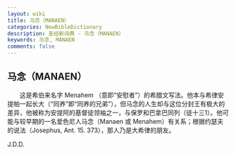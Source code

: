 ```yaml
---
layout: wiki
title: 马念（MANAEN）
categories: NewBibleDictionary
description: 圣经新词典 - 马念（MANAEN）
keywords: 马念, MANAEN
comments: false
---
```


## 马念（MANAEN）

　　这是希伯来名字 Menahem （意即“安慰者”）的希腊文写法。他本与希律安提帕一起长大（“同养”即“同养的兄弟”），但马念的人生却与这位分封王有极大的差异，他被称为安提阿的基督徒领袖之一，与保罗和巴拿巴同列（徒十三1）。他可能与较早期的一名爱色尼人马念（Manaen 或 Menahem）有关系；根据约瑟夫的说法（Josephus, Ant. 15. 373），那人乃是大希律的朋友。

J.D.D.








